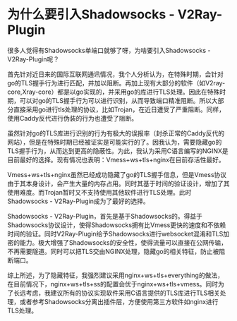 # 为什么要引入Shadowsocks - V2Ray-Plugin

很多人觉得有Shadowsocks单端口就够了呀，为啥要引入Shadowsocks - V2Ray-Plugin呢？

首先针对近日来的国际互联网通讯情况，我个人分析认为，在特殊时期，会针对go的TLS握手行为进行匹配，并加以阻断。再加上现有大部分的软件（如V2ray-core,Xray-core）都是以go实现的，并采用go的库进行TLS处理。因此在特殊时期，可以对go的TLS握手行为可以进行识别，从而导致端口精准阻断。所以大部分直接采用go进行tls处理的协议，比如Trojan，在近日遭受了严重阻断。同样，使用Caddy反代进行伪装的行为也遭受了阻断。

虽然针对go的TLS库进行识别的行为有极大的误报率（封杀正常的Caddy反代的网站），但是在特殊时期已经被证实是可能实行的了。因我认为，需要隐藏go的TLS握手行为，从而达到更高的隐蔽性。为此，我认为采用C语言编写的NGINX是目前最好的选择。现有情况也表明：Vmess+ws+tls+nginx在目前存活性最好。

Vmess+ws+tls+nginx虽然已经成功隐藏了go的TLS握手信息，但是Vmess协议由于其本身设计，会产生大量的内存占用。同时其基于时间的验证设计，增加了其使用难度。而Trojan暂时又不支持使用其他软件进行TLS处理。此时Shadowsocks - V2Ray-Plugin成为了最好的选择。

Shadowsocks - V2Ray-Plugin，首先是基于Shadowsocks的。得益于Shadowsocks协议设计，使得Shadowsocks拥有比Vmess更快的速度和不依赖时间的验证。同时V2Ray-Plugin给予Shadowsocks进行websocket混淆和TLS加密的能力。极大增强了Shadowsocks的安全性，使得流量可以直接在公网传输，不再需要隧道。同时可以把TLS交由NGINX处理，隐藏go的相关特征，防止被阻断端口。

综上所述，为了隐藏特征，我强烈建议采用nginx+ws+tls+everything的做法，在目前情况下，nginx+ws+tls+ss的配置会优于nginx+ws+tls+vmess。同时为了长远考虑，我建议所有的协议实现软件采用C语言提供的TLS库进行TLS相关处理，或者参考Shadowsocks分离出插件层，方便使用第三方软件如nginx进行TLS处理。

